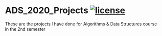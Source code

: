 # ADS_2020_Projects [![license](https://img.shields.io/github/license/mashape/apistatus.svg?maxAge=2592000)](https://github.com/zakpaw/ADS_2020_Projects/blob/master/LICENSE)
These are the projects I have done for Algorithms & Data Structures course in the 2nd semester
